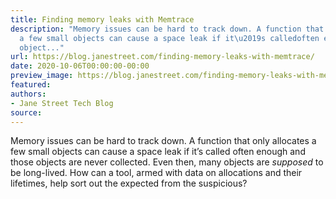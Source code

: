 ```yaml
---
title: Finding memory leaks with Memtrace
description: "Memory issues can be hard to track down. A function that onlyallocates
  a few small objects can cause a space leak if it\u2019s calledoften enough and those
  object..."
url: https://blog.janestreet.com/finding-memory-leaks-with-memtrace/
date: 2020-10-06T00:00:00-00:00
preview_image: https://blog.janestreet.com/finding-memory-leaks-with-memtrace/memory-leak.jpg
featured:
authors:
- Jane Street Tech Blog
source:
---
```


<p>Memory issues can be hard to track down. A function that only
allocates a few small objects can cause a space leak if it&rsquo;s called
often enough and those objects are never collected. Even then, many
objects are <em>supposed</em> to be long-lived. How can a tool, armed with data
on allocations and their lifetimes,
help sort out the expected from the suspicious?</p>


